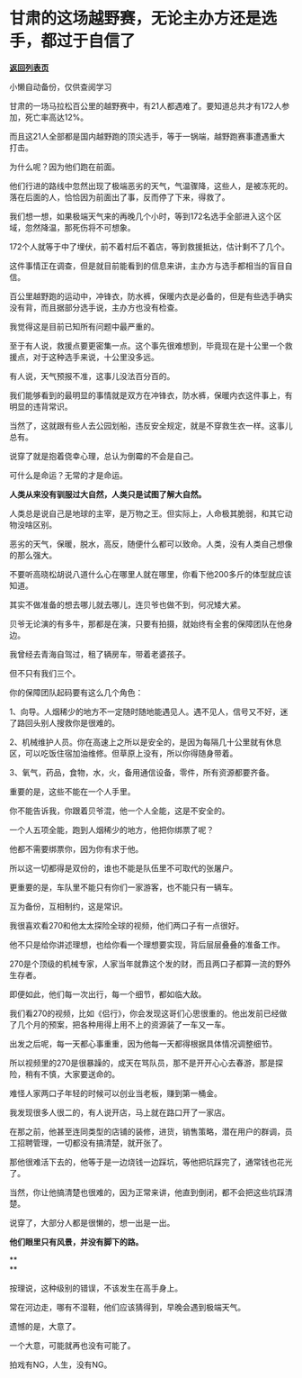 # 甘肃的这场越野赛，无论主办方还是选手，都过于自信了

[**返回列表页**](/gzh/记忆承载3)

小懒自动备份，仅供查阅学习

甘肃的一场马拉松百公里的越野赛中，有21人都遇难了。要知道总共才有172人参加，死亡率高达12%。  

  

而且这21人全部都是国内越野跑的顶尖选手，等于一锅端，越野跑赛事遭遇重大打击。  

  

为什么呢？因为他们跑在前面。  

  

他们行进的路线中忽然出现了极端恶劣的天气，气温骤降，这些人，是被冻死的。落在后面的人，恰恰因为前面出了事，反而停了下来，得救了。  

  

我们想一想，如果极端天气来的再晚几个小时，等到172名选手全部进入这个区域，忽然降温，那死伤将不可想象。

  

172个人就等于中了埋伏，前不着村后不着店，等到救援抵达，估计剩不了几个。  

  

这件事情正在调查，但是就目前能看到的信息来讲，主办方与选手都相当的盲目自信。  

  

百公里越野跑的运动中，冲锋衣，防水裤，保暖内衣是必备的，但是有些选手确实没有背，而且据部分选手说，主办方也没有检查。  

  

我觉得这是目前已知所有问题中最严重的。  

  

至于有人说，救援点要更密集一点。这个事先很难想到，毕竟现在是十公里一个救援点，对于这种选手来说，十公里没多远。

  

有人说，天气预报不准，这事儿没法百分百的。  

  

我们能够看到的最明显的事情就是双方在冲锋衣，防水裤，保暖内衣这件事上，有明显的违背常识。

  

当然了，这就跟有些人去公园划船，违反安全规定，就是不穿救生衣一样。这事儿总有。  

  

说穿了就是抱着侥幸心理，总认为倒霉的不会是自己。

  

可什么是命运？无常的才是命运。  

  

 **人类从来没有驯服过大自然，人类只是试图了解大自然。**

  

人类总是说自己是地球的主宰，是万物之王。但实际上，人命极其脆弱，和其它动物没啥区别。

  

恶劣的天气，保暖，脱水，高反，随便什么都可以致命。人类，没有人类自己想像的那么强大。

  

不要听高晓松胡说八道什么心在哪里人就在哪里，你看下他200多斤的体型就应该知道。

  

其实不做准备的想去哪儿就去哪儿，连贝爷也做不到，何况矮大紧。

  

贝爷无论演的有多牛，那都是在演，只要有拍摄，就始终有全套的保障团队在他身边。

  

我曾经去青海自驾过，租了辆房车，带着老婆孩子。

  

但不只有我们三个。

  

你的保障团队起码要有这么几个角色：

  

1、向导。人烟稀少的地方不一定随时随地能遇见人。遇不见人，信号又不好，迷了路回头别人搜救你是很难的。

  

2、机械维护人员。你在高速上之所以是安全的，是因为每隔几十公里就有休息区，可以吃饭住宿加油维修。但草原上没有，所以你得随身带着。

  

3、氧气，药品，食物，水，火，备用通信设备，零件，所有资源都要齐备。

  

重要的是，这些不能在一个人手里。

  

你不能告诉我，你跟着贝爷混，他一个人全能，这是不安全的。

  

一个人五项全能，跑到人烟稀少的地方，他把你绑票了呢？

  

他都不需要绑票你，因为你有求于他。

  

所以这一切都得是双份的，谁也不能是队伍里不可取代的张屠户。

  

更重要的是，车队里不能只有你们一家游客，也不能只有一辆车。

  

互为备份，互相制约，这是常识。

  

我很喜欢看270和他太太探险全球的视频，他们两口子有一点很好。

  

他不只是给你讲述理想，也给你看一个理想要实现，背后层层叠叠的准备工作。

  

270是个顶级的机械专家，人家当年就靠这个发的财，而且两口子都算一流的野外生存者。

  

即便如此，他们每一次出行，每一个细节，都如临大敌。

  

我们看270的视频，比如《侣行》，你会发现这哥们心思很重的。他出发前已经做了几个月的预案，把各种用得上用不上的资源装了一车又一车。

  

出发之后呢，每一天都心事重重，因为他每一天都得根据具体情况调整细节。

  

所以视频里的270是很暴躁的，成天在骂队员，那不是开开心心去春游，那是探险，稍有不慎，大家要送命的。  

  

难怪人家两口子年轻的时候可以创业当老板，赚到第一桶金。  

  

我发现很多人很二的，有人说开店，马上就在路口开了一家店。

  

在那之前，他甚至连同类型的店铺的装修，进货，销售策略，潜在用户的群调，员工招聘管理，一切都没有搞清楚，就开张了。

  

那他很难活下去的，他等于是一边烧钱一边踩坑，等他把坑踩完了，通常钱也花光了。

  

当然，你让他搞清楚也很难的，因为正常来讲，他直到倒闭，都不会把这些坑踩清楚。

  

说穿了，大部分人都是很懒的，想一出是一出。

  

 **他们眼里只有风景，并没有脚下的路。**

 **  
**

按理说，这种级别的错误，不该发生在高手身上。

  

常在河边走，哪有不湿鞋，他们应该猜得到，早晚会遇到极端天气。  

  

遗憾的是，大意了。

  

一个大意，可能就再也没有可能了。  

  

拍戏有NG，人生，没有NG。

